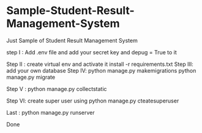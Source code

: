 # Sample-Student-Result-Management-System
Just Sample of Student Result Management System


step I :
           Add .env file and add your secret key and depug = True to it 
  
Step II :  create virtual env and activate it
            install -r requirements.txt
Step III:   add your own database
Step IV:    python manage.py makemigrations
             python manage.py migrate
           
Step V :  python manage.py collectstatic
 
Step VI:  create super user using 
          python manage.py cteatesuperuser
          
Last :    python manage.py runserver

Done
       
